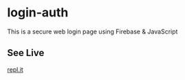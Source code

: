 # login-auth
This is a secure web login page using Firebase &amp; JavaScript

## See Live

[repl.it](https://login-auth.marcraphael.repl.co)
